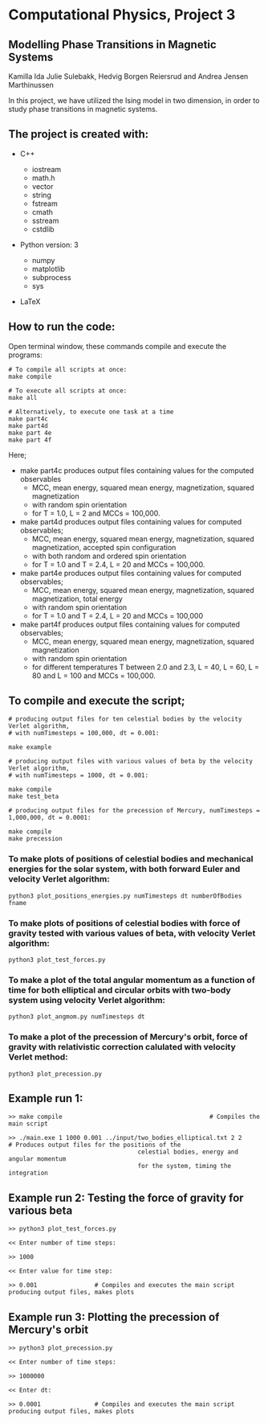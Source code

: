# Computational Physics, Project 3
## Modelling Phase Transitions in Magnetic Systems

Kamilla Ida Julie Sulebakk, Hedvig Borgen Reiersrud and Andrea Jensen Marthinussen

In this project, we have utilized the Ising model in two dimension, in order to study phase transitions in magnetic systems. 

## The project is created with:
* C++
   * iostream
   * math.h
   * vector
   * string
   * fstream
   * cmath
   * sstream
   * cstdlib
    
* Python version: 3
  * numpy	
  * matplotlib
  * subprocess
  * sys
  
* LaTeX

## How to run the code:
Open terminal window, these commands compile and execute the programs: 
```
# To compile all scripts at once:
make compile 

# To execute all scripts at once:
make all 

# Alternatively, to execute one task at a time 
make part4c
make part4d
make part 4e
make part 4f

```
Here; 
* make part4c produces output files containing values for the computed observables
    * MCC, mean energy, squared mean energy, magnetization, squared magnetization 
    * with random spin orientation 
    * for T = 1.0, L = 2 and MCCs = 100,000. 
* make part4d produces output files containing values for computed observables;
    * MCC, mean energy, squared mean energy, magnetization, squared magnetization, accepted spin configuration
    * with both random and ordered spin orientation
    * for T = 1.0 and T = 2.4, L = 20 and MCCs = 100,000.
* make part4e produces output files containing values for computed observables;
    * MCC, mean energy, squared mean energy, magnetization, squared magnetization, total energy 
    * with random spin orientation 
    * for T = 1.0 and T = 2.4, L = 20 and MCCs = 100,000
* make part4f produces output files containing values for computed observables;
    * MCC, mean energy, squared mean energy, magnetization, squared magnetization 
    * with random spin orientation 
    * for different temperatures T between 2.0 and 2.3, L = 40, L = 60, L = 80 and L = 100 and MCCs = 100,000.

    
    
    
## To compile and execute the script;
```
# producing output files for ten celestial bodies by the velocity Verlet algorithm,
# with numTimesteps = 100,000, dt = 0.001:

make example

# producing output files with various values of beta by the velocity Verlet algorithm,
# with numTimesteps = 1000, dt = 0.001:

make compile
make test_beta

# producing output files for the precession of Mercury, numTimesteps = 1,000,000, dt = 0.0001:

make compile
make precession
```

### To make plots of positions of celestial bodies and mechanical energies for the solar system, with both forward Euler and velocity Verlet algorithm:
```
python3 plot_positions_energies.py numTimesteps dt numberOfBodies fname
```


### To make plots of positions of celestial bodies with force of gravity tested with various values of beta, with velocity Verlet algorithm:
```
python3 plot_test_forces.py
```


### To make a plot of the total angular momentum as a function of time for both elliptical and circular orbits with two-body system using velocity Verlet algorithm:
```
python3 plot_angmom.py numTimesteps dt
```

	
### To make a plot of the precession of Mercury's orbit, force of gravity with relativistic correction calulated with velocity Verlet method:
```
python3 plot_precession.py
```



## Example run 1: 
```
>> make compile                         				# Compiles the main script

>> ./main.exe 1 1000 0.001 ../input/two_bodies_elliptical.txt 2 2       # Produces output files for the positions of the
									celestial bodies, energy and angular momentum
									for the system, timing the integration

```


## Example run 2: Testing the force of gravity for various beta
```
>> python3 plot_test_forces.py                              

<< Enter number of time steps: 

>> 1000

<< Enter value for time step:

>> 0.001				# Compiles and executes the main script producing output files, makes plots
```

## Example run 3: Plotting the precession of Mercury's orbit
```
>> python3 plot_precession.py                                           

<< Enter number of time steps: 

>> 1000000

<< Enter dt:

>> 0.0001				# Compiles and executes the main script producing output files, makes plots

```

